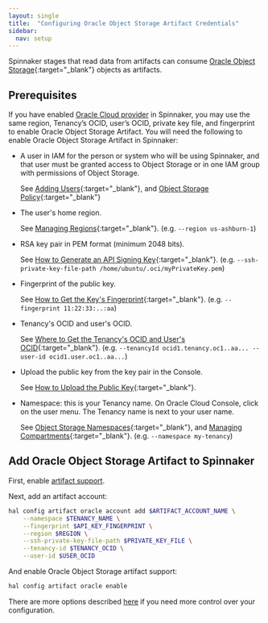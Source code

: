 ```yaml
---
layout: single
title:  "Configuring Oracle Object Storage Artifact Credentials"
sidebar:
  nav: setup
---
```


Spinnaker stages that read data from artifacts can consume
[Oracle Object Storage](https://docs.cloud.oracle.com/iaas/Content/Object/Concepts/objectstorageoverview.htm){:target="\_blank"} objects as artifacts.

## Prerequisites

If you have enabled [Oracle Cloud provider](/docs/setup/install/providers/oracle/) in Spinnaker, you may use the same region, Tenancy’s OCID, user’s OCID, private key file, and fingerprint to enable Oracle Object Storage Artifact. You will need the following to enable Oracle Object Storage Artifact in Spinnaker:

* A user in IAM for the person or system who will be using Spinnaker, and that user must be granted access to Object Storage or in one IAM group with permissions of Object Storage.

   See [Adding Users](https://docs.cloud.oracle.com/iaas/Content/GSG/Tasks/addingusers.htm){:target="\_blank"}, and [Object Storage Policy](https://docs.cloud.oracle.com/iaas/Content/Identity/Reference/objectstoragepolicyreference.htm){:target="\_blank"}

* The user's home region. 

   See [Managing Regions](https://docs.cloud.oracle.com/iaas/Content/Identity/Tasks/managingregions.htm){:target="\_blank"}. 
   (e.g. `--region us-ashburn-1`)
   
* RSA key pair in PEM format (minimum 2048 bits).
   
   See [How to Generate an API Signing Key](https://docs.cloud.oracle.com/iaas/Content/API/Concepts/apisigningkey.htm#How){:target="\_blank"}. 
   (e.g. `--ssh-private-key-file-path /home/ubuntu/.oci/myPrivateKey.pem`)
   
* Fingerprint of the public key. 

   See [How to Get the Key's Fingerprint](https://docs.cloud.oracle.com/iaas/Content/API/Concepts/apisigningkey.htm#How3){:target="\_blank"}. 
   (e.g. `--fingerprint 11:22:33:..:aa`)
   
* Tenancy's OCID and user's OCID.

   See [Where to Get the Tenancy's OCID and User's OCID](https://docs.cloud.oracle.com/iaas/Content/API/Concepts/apisigningkey.htm#Other){:target="\_blank"}. 
   (e.g. `--tenancyId ocid1.tenancy.oc1..aa... --user-id ocid1.user.oc1..aa...`)
   
* Upload the public key from the key pair in the Console. 
   
   See [How to Upload the Public Key](https://docs.cloud.oracle.com/iaas/Content/API/Concepts/apisigningkey.htm#How2){:target="\_blank"}.
   
* Namespace: this is your Tenancy name. On Oracle Cloud Console, click on the user menu. The Tenancy name is next to your user name. 

   See [Object Storage Namespaces](https://docs.cloud.oracle.com/iaas/Content/Object/Tasks/understandingnamespaces.htm){:target="\_blank"}, and [Managing Compartments](https://docs.cloud.oracle.com/iaas/Content/Identity/Tasks/managingcompartments.htm){:target="\_blank"}. 
   (e.g. `--namespace my-tenancy`)
   
## Add Oracle Object Storage Artifact to Spinnaker

First, enable [artifact support](/reference/artifacts-with-artifactsrewrite//#enabling-artifact-support).

Next, add an artifact account:

```bash
hal config artifact oracle account add $ARTIFACT_ACCOUNT_NAME \
    --namespace $TENANCY_NAME \
    --fingerprint $API_KEY_FINGERPRINT \
    --region $REGION \
    --ssh-private-key-file-path $PRIVATE_KEY_FILE \
    --tenancy-id $TENANCY_OCID \
    --user-id $USER_OCID   
```

And enable Oracle Object Storage artifact support:

```bash
hal config artifact oracle enable
```

There are more options described
[here](/reference/halyard/commands#hal-config-artifact-oracle-account-edit)
if you need more control over your configuration.
